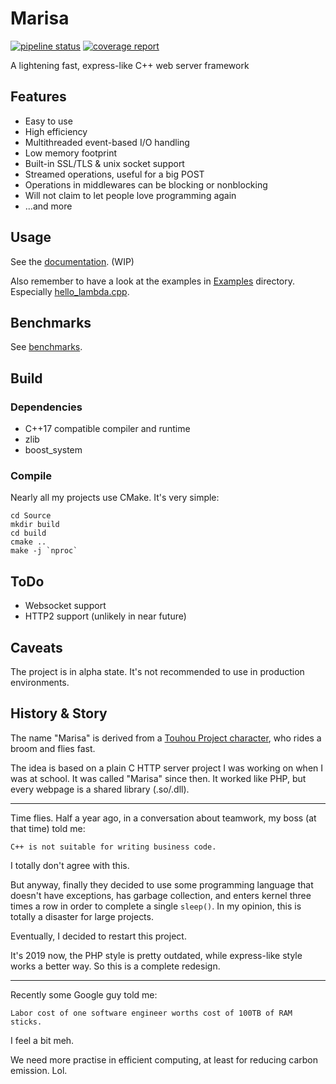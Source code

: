 # Marisa
[![pipeline status](https://gitlab.com/ReimuNotMoe/Marisa-Github/badges/master/pipeline.svg)](https://gitlab.com/ReimuNotMoe/Marisa-Github/pipelines)
[![coverage report](https://gitlab.com/ReimuNotMoe/Marisa-Github/badges/master/coverage.svg)](https://gitlab.com/ReimuNotMoe/Marisa-Github/pipelines)



A lightening fast, express-like C++ web server framework

## Features
- Easy to use
- High efficiency
- Multithreaded event-based I/O handling
- Low memory footprint
- Built-in SSL/TLS & unix socket support
- Streamed operations, useful for a big POST
- Operations in middlewares can be blocking or nonblocking
- Will not claim to let people love programming again
- ...and more

## Usage
See the [documentation](https://marisa.readthedocs.io). (WIP)

Also remember to have a look at the examples in [Examples](https://github.com/ReimuNotMoe/Marisa/blob/master/Source/Examples/) directory.
Especially [hello_lambda.cpp](https://github.com/ReimuNotMoe/Marisa/blob/master/Source/Examples/hello_lambda.cpp).

## Benchmarks
See [benchmarks](Benchmark.md).

## Build
### Dependencies
- C++17 compatible compiler and runtime
- zlib
- boost_system

### Compile
Nearly all my projects use CMake. It's very simple:

    cd Source
    mkdir build
    cd build
    cmake ..
    make -j `nproc`

## ToDo
- Websocket support
- HTTP2 support (unlikely in near future)

## Caveats
The project is in alpha state. It's not recommended to use in production environments.

## History & Story
The name "Marisa" is derived from a [Touhou Project character](https://en.touhouwiki.net/wiki/Marisa_Kirisame), who rides a broom and flies fast.

The idea is based on a plain C HTTP server project I was working on when I was at school. It was called "Marisa" since then. It worked like PHP, but every webpage is a shared library (.so/.dll).

---

Time flies. Half a year ago, in a conversation about teamwork, my boss (at that time) told me:

    C++ is not suitable for writing business code.

I totally don't agree with this.

But anyway, finally they decided to use some programming language that doesn't have exceptions, has garbage collection, and enters kernel three times a row in order to complete a single `sleep()`. In my opinion, this is totally a disaster for large projects.

Eventually, I decided to restart this project.

It's 2019 now, the PHP style is pretty outdated, while express-like style works a better way. So this is a complete redesign.

---

Recently some Google guy told me:

    Labor cost of one software engineer worths cost of 100TB of RAM sticks.

I feel a bit meh.

We need more practise in efficient computing, at least for reducing carbon emission. Lol.
